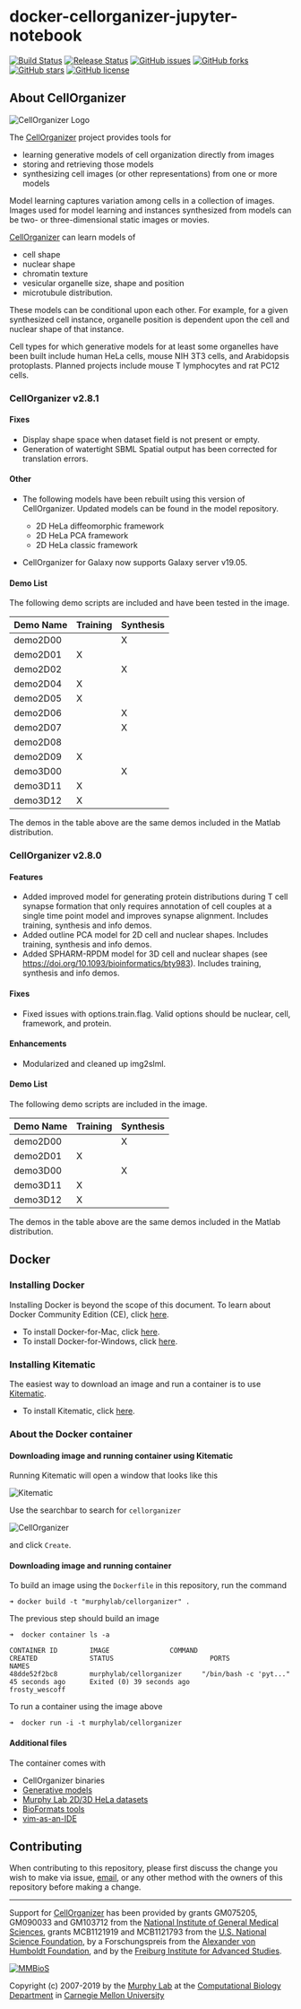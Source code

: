 # docker-cellorganizer-jupyter-notebook

[![Build Status](https://travis-ci.org/murphygroup/docker-cellorganizer-jupyter-notebook.svg?branch=master)](https://travis-ci.org/murphygroup/docker-cellorganizer-jupyter-notebook)
[![Release Status](https://img.shields.io/badge/release-v2.8.1-red.svg)](http://www.cellorganizer.org/)
[![GitHub issues](https://img.shields.io/github/issues/murphygroup/docker-cellorganizer-jupyter-notebook.svg)](https://github.com/murphygroup/docker-cellorganizer-jupyter-notebook/issues)
[![GitHub forks](https://img.shields.io/github/forks/murphygroup/docker-cellorganizer-jupyter-notebook.svg)](https://github.com/murphygroup/docker-cellorganizer-jupyter-notebook/network)
[![GitHub stars](https://img.shields.io/github/stars/murphygroup/docker-cellorganizer-jupyter-notebook.svg)](https://github.com/murphygroup/docker-cellorganizer-jupyter-notebook/stargazers)
[![GitHub license](https://img.shields.io/badge/license-GPLv3-blue.svg)](https://www.gnu.org/licenses/quick-guide-gplv3.en.html)

## About CellOrganizer 

![CellOrganizer Logo](http://www.cellorganizer.org/wp-content/uploads/2017/08/CellOrganizerLogo2-250.jpg)

The [CellOrganizer](http://cellorganizer.org/) project provides tools for

* learning generative models of cell organization directly from images
* storing and retrieving those models
* synthesizing cell images (or other representations) from one or more models

Model learning captures variation among cells in a collection of images. Images used for model learning and instances synthesized from models can be two- or three-dimensional static images or movies.

[CellOrganizer](http://cellorganizer.org/) can learn models of

* cell shape
* nuclear shape
* chromatin texture
* vesicular organelle size, shape and position
* microtubule distribution.

These models can be conditional upon each other. For example, for a given synthesized cell instance, organelle position is dependent upon the cell and nuclear shape of that instance.

Cell types for which generative models for at least some organelles have been built include human HeLa cells, mouse NIH 3T3 cells, and Arabidopsis protoplasts. Planned projects include mouse T lymphocytes and rat PC12 cells.

### CellOrganizer v2.8.1

#### Fixes
* Display shape space when dataset field is not present or empty.
* Generation of watertight SBML Spatial output has been corrected for translation errors.

#### Other
* The following models have been rebuilt using this version of CellOrganizer. Updated models can be found in the model repository.
   
  - 2D HeLa diffeomorphic framework
  - 2D HeLa PCA framework
  - 2D HeLa classic framework

* CellOrganizer for Galaxy now supports Galaxy server v19.05.

#### Demo List

The following demo scripts are included and have been tested in the image. 

| Demo Name| Training | Synthesis |
|----------|----------|-----------|
| demo2D00 |          |            X            |
| demo2D01 |            X           |           |
| demo2D02 |          |            X            |
| demo2D04 |            X           |           |
| demo2D05 |            X           |           |
| demo2D06 |          |            X            |
| demo2D07 |          |            X            |
| demo2D08 |          |            |
| demo2D09 |            X           |           |
| demo3D00 |          |            X            |
| demo3D11 |            X           |           |
| demo3D12 |            X           |           |

The demos in the table above are the same demos included in the Matlab distribution.

### CellOrganizer v2.8.0

#### Features
* Added improved model for generating protein distributions during T cell synapse formation that only requires annotation of cell couples at a single time point model and improves synapse alignment. Includes training, synthesis and info demos.
* Added outline PCA model for 2D cell and nuclear shapes. Includes training, synthesis and info demos.
* Added SPHARM-RPDM model for 3D cell and nuclear shapes (see https://doi.org/10.1093/bioinformatics/bty983). Includes training, synthesis and info demos.

#### Fixes 
* Fixed issues with options.train.flag. Valid options should be nuclear, cell, framework, and protein.

#### Enhancements
* Modularized and cleaned up img2slml.

#### Demo List

The following demo scripts are included in the image. 

| Demo Name| Training | Synthesis |
|----------|----------|-----------|
| demo2D00 |          |            X            |
| demo2D01 |            X           |           |
| demo3D00 |          |            X            |
| demo3D11 |            X           |           |
| demo3D12 |            X           |           |

The demos in the table above are the same demos included in the Matlab distribution.

## Docker

### Installing Docker

Installing Docker is beyond the scope of this document. To learn about Docker Community Edition (CE), click [here](https://www.docker.com/community-edition).

* To install Docker-for-Mac, click [here](https://docs.docker.com/docker-for-mac/install/).
* To install Docker-for-Windows, click [here](https://docs.docker.com/docker-for-windows/install/).

### Installing Kitematic

The easiest way to download an image and run a container is to use [Kitematic](https://kitematic.com/).

* To install Kitematic, click [here](https://kitematic.com/docs/).

### About the Docker container

#### Downloading image and running container using Kitematic

Running Kitematic will open a window that looks like this

![Kitematic](https://raw.githubusercontent.com/murphygroup/docker-cellorganizer/master/images/kitematic.png)

Use the searchbar to search for `cellorganizer`

![CellOrganizer](https://raw.githubusercontent.com/murphygroup/docker-cellorganizer/master/images/cellorganizer.png)

and click `Create`.

#### Downloading image and running container


To build an image using the `Dockerfile` in this repository, run the command

```
➜ docker build -t "murphylab/cellorganizer" .
```

The previous step should build an image

```
➜  docker container ls -a

CONTAINER ID        IMAGE               COMMAND                  CREATED             STATUS                        PORTS               NAMES
48dde52f2bc8        murphylab/cellorganizer     "/bin/bash -c 'pyt..."   45 seconds ago      Exited (0) 39 seconds ago                         frosty_wescoff
```

To run a container using the image above

```
➜  docker run -i -t murphylab/cellorganizer
```

#### Additional files

The container comes with

* CellOrganizer binaries
* [Generative models](http://www.cellorganizer.org/model_repository/)
* [Murphy Lab 2D/3D HeLa datasets](http://murphylab.web.cmu.edu/data/)
* [BioFormats tools](https://downloads.openmicroscopy.org/bio-formats/)
* [vim-as-an-IDE](https://github.com/icaoberg/vim-as-an-ide)

## Contributing

When contributing to this repository, please first discuss the change you wish to make via issue, [email](mailto:cellorganizer-dev@compbio.cmu.edu), or any other method with the owners of this repository before making a change.

---

Support for [CellOrganizer](http://cellorganizer.org/) has been provided by grants GM075205, GM090033 and GM103712 from the [National Institute of General Medical Sciences](http://www.nigms.nih.gov/), grants MCB1121919 and MCB1121793 from the [U.S. National Science Foundation](http://nsf.gov/), by a Forschungspreis from the [Alexander von Humboldt Foundation](http://www.humboldt-foundation.de/), and by the [Freiburg Institute for Advanced Studies](http://www.frias.uni-freiburg.de/lifenet?set_language=en).

[![MMBioS](https://i1.wp.com/www.cellorganizer.org/wp-content/uploads/2017/08/MMBioSlogo-e1503517857313.gif?h=60)](http://www.mmbios.org)

Copyright (c) 2007-2019 by the [Murphy Lab](http://murphylab.web.cmu.edu) at the [Computational Biology Department](http://www.cbd.cmu.edu) in [Carnegie Mellon University](http://www.cmu.edu)
